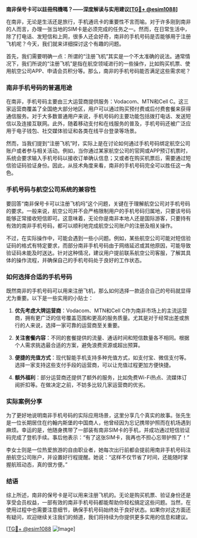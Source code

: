 **南非保号卡可以註冊飛機嗎？——深度解读与实用建议[[TG💪+ @esim1088](https://t.me/s/esim1088)]**

在南非，无论是生活还是旅行，手机通讯卡的重要性不言而喻。对于许多刚到南非的人而言，办理一张当地的SIM卡是必须完成的任务之一。然而，在日常生活中，除了打电话、发短信和上网，很多人还会好奇，南非的手机号码是否能够用于注册飞机呢？今天，我们就来详细探讨这个有趣的问题。

首先，我们需要明确一点：所谓的“注册飞机”其实是一个不太准确的说法。通常情况下，我们所说的“注册飞机”是指在航空领域进行的一些操作，比如购买机票、使用航空公司APP、申请会员积分等。那么，南非的手机号码能否满足这些需求呢？

### 南非手机号码的普遍用途

在南非，手机号码主要由三大运营商提供服务：Vodacom、MTN和Cell C。这三家运营商覆盖了全国绝大部分地区，用户可以通过购买预付费或后付费套餐来获得通信服务。对于大多数普通用户来说，手机号码的主要功能包括拨打电话、发送短信以及连接互联网。此外，随着移动支付和在线服务的普及，手机号码还被广泛应用于电子钱包、社交媒体验证和各类在线平台登录等场景。

然而，当我们提到“注册飞机”时，实际上是在讨论如何通过手机号码绑定航空公司账户或者参与相关活动。例如，当你通过某家航空公司的官网或APP预订机票时，系统会要求输入手机号码以接收订单确认信息；又或者在购买机票后，需要通过短信验证码验证身份。因此，从技术角度来看，南非的手机号码完全可以胜任这一角色。

### 手机号码与航空公司系统的兼容性

要回答“南非保号卡可以注册飞机吗”这个问题，关键在于理解航空公司对手机号码的要求。一般来说，航空公司并不会严格限制用户的手机号码归属地，只要该号码能够正常接收短信即可。这意味着，无论你是南非本地人还是国际游客，只要持有有效的南非手机号码，都可以顺利地完成航空公司账户的注册及相关操作。

不过，在实际操作中，可能会遇到一些小问题。例如，某些航空公司可能对短信验证码的格式有特定要求，而部分南非手机号码由于网络延迟或其他原因，可能导致验证码未能及时送达。针对这种情况，建议用户提前联系航空公司客服，了解其具体的操作流程，并确保自己的手机号码处于良好的工作状态。

### 如何选择合适的手机号码

既然南非的手机号码可以用来注册飞机，那么如何选择一款适合自己的号码就显得尤为重要。以下是一些实用的小贴士：

1. **优先考虑大牌运营商**：Vodacom、MTN和Cell C作为南非市场上的主流运营商，拥有更广泛的信号覆盖范围和更高的服务质量。尤其是对于经常出差或旅行的人来说，选择一家可靠的运营商至关重要。
   
2. **关注套餐内容**：不同的套餐提供的流量、通话时间和短信数量各不相同。根据个人需求挑选最合适的方案，避免浪费资源或超出预算。

3. **便捷的充值方式**：现代智能手机支持多种充值方式，如支付宝、微信支付等。选择一家支持这些支付手段的运营商，可以让充值过程更加方便快捷。

4. **额外福利**：部分运营商还提供了额外的服务，比如免费Wi-Fi热点、流媒体订阅折扣等。在做决定之前，不妨多比较几家运营商的优劣。

### 实际案例分享

为了更好地说明南非手机号码的实际应用场景，这里分享几个真实的故事。张先生是一位长期居住在约翰内斯堡的中国商人，他曾经因为忘记携带护照而在机场遇到麻烦。幸运的是，他随身携带了一部装有南非SIM卡的手机，并成功通过短信验证码完成了登机手续。事后他表示：“有了这张SIM卡，我再也不担心忘带护照了！”

李女士则是一位热爱旅游的自由职业者，她每次出行前都会提前用南非手机号码注册航空公司账户，并设置好行程提醒。她说：“这样不仅节省了时间，还能随时掌握航班动态，真的很方便。”

### 结语

综上所述，南非的保号卡是可以用来注册飞机的。无论是购买机票、验证身份还是享受会员权益，一部有效的南非手机号码都能帮助你轻松搞定这些问题。当然，在使用过程中也需要注意细节，确保手机号码始终处于良好状态。如果你对这方面还有疑问，欢迎继续关注我们的频道，我们将持续为你提供更多实用的信息和建议。

[[TG💪+ @esim1088](https://t.me/s/esim1088) ![Image](https://i.postimg.cc/4NQfJmqS/Snipaste-2025-05-13-00-14-12.png)]